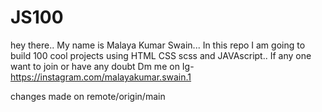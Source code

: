 # JS100
hey there.. My name is Malaya Kumar Swain... In this repo I am going to build 100 cool projects using HTML CSS scss and JAVAscript.. If any one want to join or have any doubt Dm me on Ig- https://instagram.com/malayakumar.swain.1

changes made on remote/origin/main
